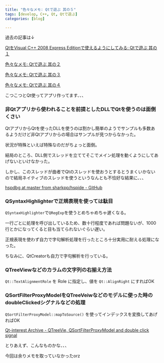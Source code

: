 ```yaml
---
title: "色々なメモ: Qtで遊ぶ 其の５"
tags: [develop, C++, Qt, Qtで遊ぶ]
categories: [blog]

---
```


過去の記事は↓

[QtをVisual C++ 2008 Express Editionで使えるようにしてみる: Qtで遊ぶ 其の１][1]

 [1]: /blog/2009/10/04/play-with-qt-part-1

[色々なメモ: Qtで遊ぶ 其の２][2]

 [2]: /blog/2009/10/04/play-with-qt-part-2.html

[色々なメモ: Qtで遊ぶ 其の３][3]

 [3]: /blog/2011/07/31/play-with-qt-part-3.html

[色々なメモ: Qtで遊ぶ 其の４][4]

 [4]: /blog/2011/10/02/play-with-qt-part-4.html

こつこつとQt使ってアプリ作ってます、、、

### 非Qtアプリから使われることを前提としたDLLでQtを使うのは面倒くさい

QtアプリからQtを使ったDLLを使うのは割かし簡単のようでサンプルも多数あるようだけど非Qtアプリからの場合はサンプルが見つからなかった。

状況が特殊といえば特殊なのだがちょっと面倒。

結局のところ、DLL側でスレッドを立ててそこでメイン処理を動くようにしてあげないといけなかった。

しかし、このスレッドが曲者でQtのスレッドを使おうとするとうまくいかないので結局ネイティブのスレッドを使うというなんとも不恰好な結果に、、、

[hspdbg at master from sharkpp/hspide - GitHub][5]

 [5]: https://github.com/sharkpp/hspide/tree/master/hspdbg

### QSyntaxHighlighterで正規表現を使っては駄目

`QSyntaxHighlighter`で`QRegExp`を使うとめちゃめちゃ遅くなる。

一行ごとに処理を呼び出しているため、数十行程度であれば問題ないが、1000行とかになってくると目も当てられないぐらい遅い。

正規表現を使わず自力で字句解析処理を行ったところ十分実用に耐える処理になった。

ちなみに、QtCreatorも自力で字句解析を行っている。

### QTreeViewなどのカラムの文字列の右揃え方法

`Qt::TextAlignmentRole` を Role に指定し、値を `Qt::AlignRight` にすればOK

### QSortFilterProxyModelをQTreeVeiwなどのモデルに使った時のdoubleClickedシグナルなどの処理

`QSortFilterProxyModel::mapToSource()` を使ってインデックスを変換してあげればOK

[Qt-interest Archive - QTreeVie, QSortFilterProxyModel and double click signal][6]

 [6]: http://lists.trolltech.com/qt-interest/2006-09/thread00423-0.html




  


とりあえず、こんなものかな、、、

今回は余りメモを取っていなかったorz